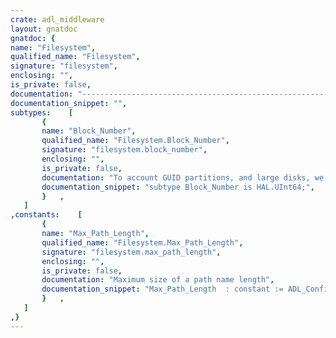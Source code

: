 ```yaml
---
crate: adl_middleware
layout: gnatdoc
gnatdoc: {
name: "Filesystem",
qualified_name: "Filesystem",
signature: "filesystem",
enclosing: "",
is_private: false,
documentation: "----------------------------------------------------------------------------\n                                                                          --\n                     Copyright (C) 2015-2017, AdaCore                     --\n                                                                          --\n  Redistribution and use in source and binary forms, with or without      --\n  modification, are permitted provided that the following conditions are  --\n  met:                                                                    --\n     1. Redistributions of source code must retain the above copyright    --\n        notice, this list of conditions and the following disclaimer.     --\n     2. Redistributions in binary form must reproduce the above copyright --\n        notice, this list of conditions and the following disclaimer in   --\n        the documentation and/or other materials provided with the        --\n        distribution.                                                     --\n     3. Neither the name of the copyright holder nor the names of its     --\n        contributors may be used to endorse or promote products derived   --\n        from this software without specific prior written permission.     --\n                                                                          --\n   THIS SOFTWARE IS PROVIDED BY THE COPYRIGHT HOLDERS AND CONTRIBUTORS    --\n   \"AS IS\" AND ANY EXPRESS OR IMPLIED WARRANTIES, INCLUDING, BUT NOT      --\n   LIMITED TO, THE IMPLIED WARRANTIES OF MERCHANTABILITY AND FITNESS FOR  --\n   A PARTICULAR PURPOSE ARE DISCLAIMED. IN NO EVENT SHALL THE COPYRIGHT   --\n   HOLDER OR CONTRIBUTORS BE LIABLE FOR ANY DIRECT, INDIRECT, INCIDENTAL, --\n   SPECIAL, EXEMPLARY, OR CONSEQUENTIAL DAMAGES (INCLUDING, BUT NOT       --\n   LIMITED TO, PROCUREMENT OF SUBSTITUTE GOODS OR SERVICES; LOSS OF USE,  --\n   DATA, OR PROFITS; OR BUSINESS INTERRUPTION) HOWEVER CAUSED AND ON ANY  --\n   THEORY OF LIABILITY, WHETHER IN CONTRACT, STRICT LIABILITY, OR TORT    --\n   (INCLUDING NEGLIGENCE OR OTHERWISE) ARISING IN ANY WAY OUT OF THE USE  --\n   OF THIS SOFTWARE, EVEN IF ADVISED OF THE POSSIBILITY OF SUCH DAMAGE.   --\n                                                                          --\n----------------------------------------------------------------------------",
documentation_snippet: "",
subtypes:    [
       {
       name: "Block_Number",
       qualified_name: "Filesystem.Block_Number",
       signature: "filesystem.block_number",
       enclosing: "",
       is_private: false,
       documentation: "To account GUID partitions, and large disks, we need a 64-bit\nrepresentation",
       documentation_snippet: "subtype Block_Number is HAL.UInt64;",
       }   ,
   ]
,constants:    [
       {
       name: "Max_Path_Length",
       qualified_name: "Filesystem.Max_Path_Length",
       signature: "filesystem.max_path_length",
       enclosing: "",
       is_private: false,
       documentation: "Maximum size of a path name length",
       documentation_snippet: "Max_Path_Length  : constant := ADL_Config.Max_Path_Length;",
       }   ,
   ]
,}
---
```

